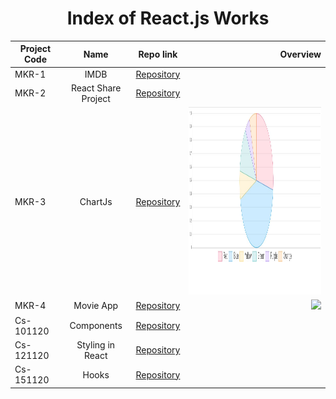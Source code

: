 <h1 align="center">Index of React.js Works</h1>  
  
  | Project Code | Name     | Repo link                                                      |           Overview                  |
  |--------------|:--------:|:--------------------------------------------------------------:|------------------------------------:|
  |MKR-1    |IMDB | [Repository](https://github.com/marntext/IMDB)| |
  |MKR-2    |React Share Project | [Repository](https://github.com/marntext/react-share)| |
  |MKR-3    |ChartJs| [Repository](https://github.com/marntext/chartjs)|<img src="img/chartjs.jpg" height="300" width="500">|
  |MKR-4    |Movie App| [Repository](https://github.com/marntext/Movi-App)|<img src="img/MovieApp.gif" height="300">|
  |Cs-101120|Components | [Repository](https://github.com/marntext/Components)| |
  |Cs-121120|Styling in React | [Repository](https://github.com/marntext/Styling-in-React)| |
  |Cs-151120|Hooks | [Repository](https://github.com/marntext/Hooks)| |
  
